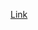 
[Link](https://machinelearningmastery.com/how-to-calculate-precision-recall-f1-and-more-for-deep-learning-models/)

